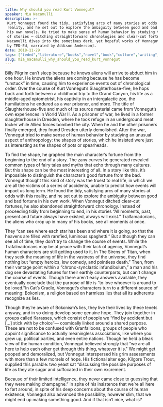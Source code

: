 ```yaml
---
title: Why should you read Kurt Vonnegut?
speaker: Mia Nacamulli
description: >-
 Kurt Vonnegut found the tidy, satisfying arcs of many stories at odds with
 reality, and he set out to explore the ambiguity between good and bad fortune in
 his own novels. He tried to make sense of human behavior by studying the shapes
 of stories — ditching straightforward chronologies and clear-cut fortunes. Mia
 Nacamulli dives into the sometimes dark, yet hopeful works of Vonnegut. [Directed
 by TED-Ed, narrated by Addison Anderson].
date: 2018-11-29
tags: ["teded","literature","books","novel","book","culture","writing","history","world-cultures"]
slug: mia_nacamulli_why_should_you_read_kurt_vonnegut
---
```


Billy Pilgrim can’t sleep because he knows aliens will arrive to abduct him in one hour. He
knows the aliens are coming because he has become “unstuck” in time, causing him to
experience events out of chronological order. Over the course of Kurt Vonnegut’s 
Slaughterhouse-five, he hops back and forth between a childhood trip to the Grand Canyon,
his life as a middle-aged optometrist, his captivity in an intergalactic zoo, the
humiliations he endured as a war prisoner, and more. The title of Slaughterhouse-five and 
much of its source material came from Vonnegut’s own experiences in World War II. As a
prisoner of war, he lived in a former slaughterhouse in Dresden, where he took refuge in
an underground meat locker while Allied forces bombed the city. When he and the other
prisoners finally emerged, they found Dresden utterly demolished. After the war, Vonnegut
tried to make sense of human behavior by studying an unusual aspect of anthropology: the
shapes of stories, which he insisted were just as interesting as the shapes of pots or
spearheads.

To find the shape, he graphed the main character’s fortune from the beginning to the end
of a story. The zany curves he generated revealed common types of fairy tales and myths
that echo through many cultures. But this shape can be the most interesting of all. In a
story like this, it’s impossible to distinguish the character’s good fortune from the
bad. Vonnegut thought this kind of story was the truest to real life, in which we are all
the victims of a series of accidents, unable to predict how events will impact us long
term. He found the tidy, satisfying arcs of many stories at odds with this reality, and
he set out to explore the ambiguity between good and bad fortune in his own work. When
Vonnegut ditched clear-cut fortunes, he also abandoned straightforward chronology. Instead
of proceeding tidily from beginning to end, in his stories “All moments, past, present
and future always have existed, always will exist.” Tralfamadorians, the aliens who crop
up in many of his books, see all moments at once.

They “can see where each star has been and where it is going, so that the heavens are
filled with rarefied, luminous spaghetti.” But although they can see all of time, they
don’t try to change the course of events. While the Trafalmadorians may be at peace with
their lack of agency, Vonnegut’s human characters are still getting used to it. In The
Sirens of Titan, when they seek the meaning of life in the vastness of the universe, they
find nothing but “empty heroics, low comedy, and pointless death.” Then, from their
vantage point within a “chrono-synclastic infundibulum,” a man and his dog see
devastating futures for their earthly counterparts, but can’t change the course of
events. Though there aren’t easy answers available, they eventually conclude that the
purpose of life is “to love whoever is around to be loved.”In Cat’s Cradle, Vonnegut’s
characters turn to a different source of meaning: Bokonism, a religion based on harmless
lies that all its adherents recognize as lies.

Though they’re aware of Bokonism’s lies, they live their lives by these tenets anyway,
and in so doing develop some genuine hope. They join together in groups called Karasses,
which consist of people we “find by accident but […] stick with by choice”— cosmically
linked around a shared purpose. These are not to be confused with Granfalloons, groups of
people who appoint significance to actually meaningless associations, like where you grew
up, political parties, and even entire nations. Though he held a bleak view of the human 
condition, Vonnegut believed strongly that “we are all here to help each other get through
this thing, whatever it is." We might get pooped and demoralized, but Vonnegut
interspersed his grim assessments with more than a few morsels of hope. His fictional
alter ego, Kilgore Trout, supplied this parable: two yeast sat “discussing the possible
purposes of life as they ate sugar and suffocated in their own excrement.

Because of their limited intelligence, they never came close to guessing that they were
making champagne.” In spite of his insistence that we’re all here to fart around, in spite
of his deep concerns about the course of human existence, Vonnegut also advanced the
possibility, however slim, that we might end up making something good. And if that isn’t
nice, what is?

<!--
ad_duration=0
event="TED-Ed"
external_start_time=0
intro_duration=0
is_subtitle_required="False"
is_talk_featured="False"
language="en"
language_swap="False"
native_language="en"
number_of_related_talks=6
number_of_speakers=1
number_of_subtitled_videos=0
number_of_tags=9
number_of_talk_download_languages=21
number_of_talk_more_resources=0
number_of_talk_recommendations=0
number_of_talks_take_actions=0
post_ad_duration=0
published_timestamp="2018-11-29 18:54:01"
recording_date="2018-11-29"
speaker_is_published=0
speaker_name="Mia Nacamulli"
talk_name="Why should you read Kurt Vonnegut?"
talks_tags=["teded","literature","books","novel","book","culture","writing","history","world-cultures"]
url_photo_talk="https://s3.amazonaws.com/talkstar-photos/uploads/2cc5b593-19d9-4633-be61-72533076dc29/vonnegut_textless.jpg"
url_webpage="https://www.ted.com/talks/mia_nacamulli_why_should_you_read_kurt_vonnegut"
video_type_name="TED-Ed Original"
-->